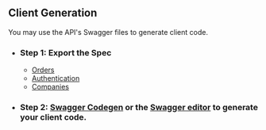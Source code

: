 ## Client Generation
You may use the API's Swagger files to generate client code.

* ### Step 1: Export the Spec
    * [Orders](/docs/shipping/1b7acf7f4d493-orders)
    * [Authentication](/docs/shipping/fe79c06697037-authentication-api)
    * [Companies](/docs/shipping/78a3e6d30650c-companies)
* ### Step 2: [Swagger Codegen](https://swagger.io/tools/swagger-codegen/) or the [Swagger editor](https://editor.swagger.io) to generate your client code.